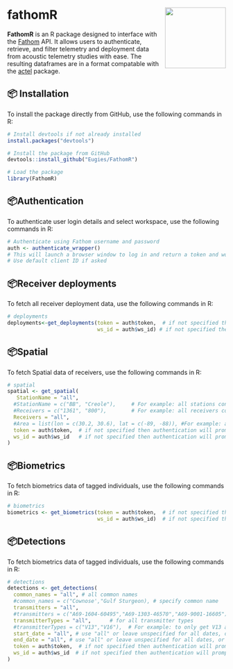 # fathomR <img src="https://raw.githubusercontent.com/Eugies/FathomR/main/man/figures/logo.png" align="right" height="140"/>

**FathomR** is an R package designed to interface with the [Fathom](https://fathomcentral.com/learn) API. It allows users to authenticate, retrieve, and filter telemetry and deployment data from acoustic telemetry studies with ease. The resulting dataframes are in a format compatable with the [actel](https://github.com/hugomflavio/actel) package.

## 📦 Installation

To install the package directly from GitHub, use the following commands in R:

```r
# Install devtools if not already installed
install.packages("devtools")

# Install the package from GitHub
devtools::install_github("Eugies/FathomR")

# Load the package
library(FathomR)
```

## 📦Authentication

To authenticate user login details and select workspace, use the following commands in R:

```r
# Authenticate using Fathom username and password
auth <- authenticate_wrapper()
# This will launch a browser window to log in and return a token and workspace ID
# Use default client ID if asked
```

## 📦Receiver deployments

To fetch all receiver deployment data, use the following commands in R:

```r
# deployments
deployments<-get_deployments(token = auth$token,  # if not specified then authentication will prompt a new login
                             ws_id = auth$ws_id) # if not specified then authentication will prompt a new login
```

## 📦Spatial

To fetch Spatial data of receivers, use the following commands in R:

```r
# spatial
spatial <- get_spatial(
   StationName = "all",
  #StationName = c("BB", "Creole"),     # For example: all stations containing BB or Creole (case sensative)
  #Receivers = c("1361", "800"),        # For example: all receivers containing these substrings
  Receivers = "all",   
  #Area = list(lon = c(30.2, 30.6), lat = c(-89, -88)), #For example: all receivers inside the specified longitude and latitude
  token = auth$token,  # if not specified then authentication will prompt a new login
  ws_id = auth$ws_id   # if not specified then authentication will prompt a new login
)
```

## 📦Biometrics

To fetch biometrics data of tagged individuals, use the following commands in R:

```r
# biometrics
biometrics <- get_biometrics(token = auth$token,  # if not specified then authentication will prompt a new login
                             ws_id = auth$ws_id)  # if not specified then authentication will prompt a new login
```

## 📦Detections

To fetch biometrics data of tagged individuals, use the following commands in R:

```r
# detections
detections <- get_detections(
  common_names = "all", # all common names
  #common_names = c("Cownose',"Gulf Sturgeon), # specify common name
  transmitters = "all",
  #transmitters = c("A69-1604-60495","A69-1303-46570","A69-9001-16605"), # For example: To Specify specific Transmitters
  transmitterTypes = "all",      # for all transmitter types
  #transmitterTypes = c("V13","V16"),  # For example: to only get V13 and V16 transmitter types
  start_date = "all", # use "all" or leave unspecified for all dates, or specify a start date in yyyy-mm-dd
  end_date = "all", # use "all" or leave unspecified for all dates, or specify an end date in yyyy-mm-dd
  token = auth$token,  # if not specified then authentication will prompt a new login
  ws_id = auth$ws_id  # if not specified then authentication will prompt a new login
)
```



